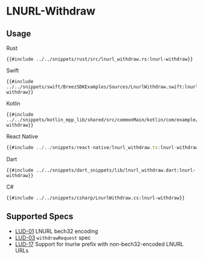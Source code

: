 # LNURL-Withdraw

## Usage

<custom-tabs category="lang">
<div slot="title">Rust</div>
<section>

```rust,ignore
{{#include ../../snippets/rust/src/lnurl_withdraw.rs:lnurl-withdraw}}
```
</section>

<div slot="title">Swift</div>
<section>

```swift,ignore
{{#include ../../snippets/swift/BreezSDKExamples/Sources/LnurlWithdraw.swift:lnurl-withdraw}}
```
</section>

<div slot="title">Kotlin</div>
<section>

```kotlin,ignore
{{#include ../../snippets/kotlin_mpp_lib/shared/src/commonMain/kotlin/com/example/kotlinmpplib/LnurlWithdraw.kt:lnurl-withdraw}}
```
</section>

<div slot="title">React Native</div>
<section>

```typescript
{{#include ../../snippets/react-native/lnurl_withdraw.ts:lnurl-withdraw}}
```
</section>

<div slot="title">Dart</div>
<section>

```dart,ignore
{{#include ../../snippets/dart_snippets/lib/lnurl_withdraw.dart:lnurl-withdraw}}
```
</section>

<div slot="title">C#</div>
<section>

```cs,ignore
{{#include ../../snippets/csharp/LnurlWithdraw.cs:lnurl-withdraw}}
```
</section>
</custom-tabs>

## Supported Specs

- [LUD-01](https://github.com/lnurl/luds/blob/luds/01.md) LNURL bech32 encoding
- [LUD-03](https://github.com/lnurl/luds/blob/luds/03.md) `withdrawRequest` spec
- [LUD-17](https://github.com/lnurl/luds/blob/luds/17.md) Support for lnurlw prefix with non-bech32-encoded LNURL URLs
